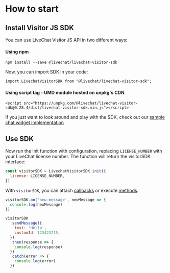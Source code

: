 # How to start

## Install Visitor JS SDK

You can use LiveChat Visitor JS API in two different ways:

#### Using npm

`npm install --save @livechat/livechat-visitor-sdk`

Now, you can import SDK in your code:

`import LivechatVisitorSDK from "@livechat/livechat-visitor-sdk";`

#### Using script tag - UMD module hosted on unpkg's CDN

`<script
src="https://unpkg.com/@livechat/livechat-visitor-sdk@0.28.4/dist/livechat-visitor-sdk.min.js"></script>`

If you just want to look around and play with the SDK, check out our
[sample chat widget implementation](https://glitch.com/#!/project/livechat-sample-chat-widget)

## Use SDK

Now run the init function with configuration, replacing `LICENSE_NUMBER` with
your LiveChat license number. The function will return the visitorSDK interface:

```js
const visitorSDK = LivechatVisitorSDK.init({
  license: LICENSE_NUMBER,
})
```

With `visitorSDK`, you can attach [callbacks](#callbacks) or execute
[methods](#methods).

```js
visitorSDK.on('new_message', newMessage => {
  console.log(newMessage)
})

visitorSDK
  .sendMessage({
    text: 'Hello',
    customId: 123423215,
  })
  .then(response => {
    console.log(response)
  })
  .catch(error => {
    console.log(error)
  })
```
